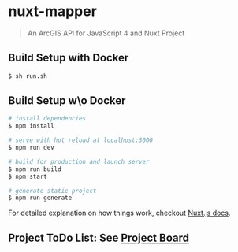 # nuxt-mapper

> An ArcGIS API for JavaScript 4 and Nuxt Project

## Build Setup with Docker

``` bash
$ sh run.sh
```

## Build Setup w\o Docker

``` bash
# install dependencies
$ npm install

# serve with hot reload at localhost:3000
$ npm run dev

# build for production and launch server
$ npm run build
$ npm start

# generate static project
$ npm run generate
```

For detailed explanation on how things work, checkout [Nuxt.js docs](https://nuxtjs.org).

## Project ToDo List: See [Project Board](https://github.com/wilsongis/nuxt-mapper/projects/1)
